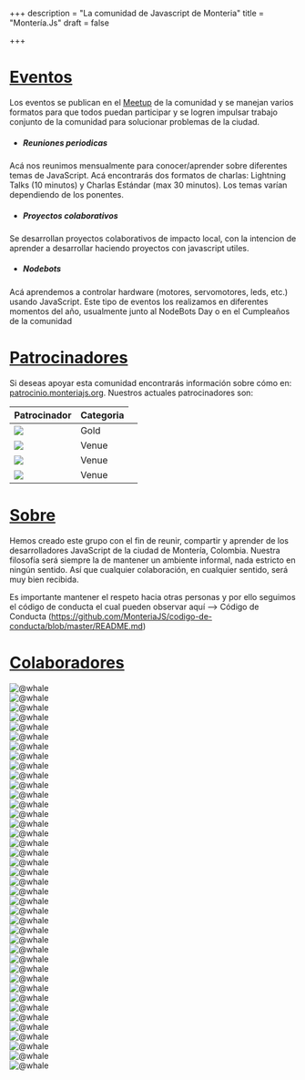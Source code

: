 +++
description = "La comunidad de Javascript de Monteria"
title = "Montería.Js"
draft = false

+++
<h1 class="section-head" id="eventos"><a href="#eventos">Eventos</a></h1>

Los eventos se publican en el <a href="">Meetup</a> de la comunidad y se manejan varios formatos para que todos puedan participar y se logren impulsar trabajo conjunto de la comunidad para solucionar problemas de la ciudad.	

- <h5>Reuniones periodicas</h5>
Acá nos reunimos mensualmente para conocer/aprender sobre diferentes temas de JavaScript. Acá encontrarás dos formatos de charlas: Lightning Talks (10 minutos) y Charlas Estándar (max 30 minutos). Los temas varían dependiendo de los ponentes.



- <h5>Proyectos colaborativos</h5>
Se desarrollan proyectos colaborativos de impacto local, con la intencion de aprender a desarrollar haciendo proyectos con javascript utiles.

- <h5>Nodebots</h5>
Acá aprendemos a controlar hardware (motores, servomotores, leds, etc.) usando JavaScript. Este tipo de eventos los realizamos en diferentes momentos del año, usualmente junto al NodeBots Day o en el Cumpleaños de la comunidad

<p></p>

<h1 class="section-head" id="patrocinadores"><a href="#patrocinadores">Patrocinadores</a></h1>

Si deseas apoyar esta comunidad encontrarás información sobre cómo en: <a href="">patrocinio.monteriajs.org</a>. Nuestros actuales patrocinadores son:


<table >
<thead>
  <tr>
    <th class="w20">Patrocinador</th>
    <th class="w20">Categoria</th>
  </tr>
</thead>
<tbody>
  <tr>
    <td><a href=""><img src="http://via.placeholder.com/350x150"></a></td>
    <td>Gold</td>
    <td></td>
  </tr>
  <tr>
    <td><a href=""><img src="http://via.placeholder.com/350x150"></a></td>
    <td>Venue</td>
    <td></td>
  </tr>
    <tr>
    <td><a href=""><img src="http://via.placeholder.com/350x150"></a></td>
    <td>Venue</td>
    <td></td>
  </tr>
    <tr>
    <td><a href=""><img src="http://via.placeholder.com/350x150"></a></td>
    <td>Venue</td>
    <td></td>
  </tr>
</tbody>
</table>

<h1 class="section-head" id="sobre"><a href="#sobre">Sobre</a></h1>

Hemos creado este grupo con el fin de reunir, compartir y aprender de los desarrolladores JavaScript de la ciudad de Montería, Colombia. Nuestra filosofía será siempre la de mantener un ambiente informal, nada estricto en ningún sentido. Así que cualquier colaboración, en cualquier sentido, será muy bien recibida.

Es importante mantener el respeto hacia otras personas y por ello seguimos el código de conducta el cual pueden observar aquí --> Código de Conducta (https://github.com/MonteriaJS/codigo-de-conducta/blob/master/README.md)



<h1 class="section-head" id="sobre"><a href="#sobre">Colaboradores</a></h1>


<div class="container">
  <div class="item">
    <img alt="@whale" src="https://s3.amazonaws.com/uifaces/faces/twitter/whale/128.jpg" />
  </div>
<div class="item">
<img alt="@whale" src="https://s3.amazonaws.com/uifaces/faces/twitter/whale/128.jpg" />
</div>
<div class="item">
<img alt="@whale" src="https://s3.amazonaws.com/uifaces/faces/twitter/fffabs/128.jpg" />
</div>
<div class="item">
<img alt="@whale" src="https://s3.amazonaws.com/uifaces/faces/twitter/fffabs/128.jpg" />
</div>
<div class="item">
<img alt="@whale" src="https://s3.amazonaws.com/uifaces/faces/twitter/idiot/128.jpg" />
</div>
<div class="item">
<img alt="@whale" src="https://s3.amazonaws.com/uifaces/faces/twitter/BillSKenney/128.jpg" />
</div>
<div class="item">
<img alt="@whale" src="https://s3.amazonaws.com/uifaces/faces/twitter/BillSKenney/128.jpg" />
</div>
<div class="item">
<img alt="@whale" src="https://s3.amazonaws.com/uifaces/faces/twitter/fffabs/128.jpg" />
</div>
<div class="item">
<img alt="@whale" src="https://s3.amazonaws.com/uifaces/faces/twitter/gt/128.jpg" />
</div>
<div class="item">
<img alt="@whale" src="https://s3.amazonaws.com/uifaces/faces/twitter/gt/128.jpg" />
</div>
<div class="item">
<img alt="@whale" src="https://s3.amazonaws.com/uifaces/faces/twitter/whale/128.jpg" />
</div>
<div class="item">
<img alt="@whale" src="https://s3.amazonaws.com/uifaces/faces/twitter/gt/128.jpg" />
</div>
<div class="item">
<img alt="@whale" src="https://s3.amazonaws.com/uifaces/faces/twitter/gt/128.jpg" />
</div>
<div class="item">
<img alt="@whale" src="https://s3.amazonaws.com/uifaces/faces/twitter/brad_frost/128.jpg" />
</div>
<div class="item">
<img alt="@whale" src="https://s3.amazonaws.com/uifaces/faces/twitter/fffabs/128.jpg" />
</div>
<div class="item">
<img alt="@whale" src="https://s3.amazonaws.com/uifaces/faces/twitter/idiot/128.jpg" />
</div>
<div class="item">
<img alt="@whale" src="https://s3.amazonaws.com/uifaces/faces/twitter/fffabs/128.jpg" />
</div>
<div class="item">
<img alt="@whale" src="https://s3.amazonaws.com/uifaces/faces/twitter/gt/128.jpg" />
</div>
<div class="item">
<img alt="@whale" src="https://s3.amazonaws.com/uifaces/faces/twitter/fffabs/128.jpg" />
</div>
<div class="item">
<img alt="@whale" src="https://s3.amazonaws.com/uifaces/faces/twitter/kerem/128.jpg" />
</div>
<div class="item">
<img alt="@whale" src="https://s3.amazonaws.com/uifaces/faces/twitter/fffabs/128.jpg" />
</div>
<div class="item">
<img alt="@whale" src="https://s3.amazonaws.com/uifaces/faces/twitter/whale/128.jpg" />
</div>
<div class="item">
<img alt="@whale" src="https://s3.amazonaws.com/uifaces/faces/twitter/gt/128.jpg" />
</div>
<div class="item">
<img alt="@whale" src="https://s3.amazonaws.com/uifaces/faces/twitter/gt/128.jpg" />
</div>
<div class="item">
<img alt="@whale" src="https://s3.amazonaws.com/uifaces/faces/twitter/gt/128.jpg" />
</div>
<div class="item">
<img alt="@whale" src="https://s3.amazonaws.com/uifaces/faces/twitter/gt/128.jpg" />
</div>
<div class="item">
<img alt="@whale" src="https://s3.amazonaws.com/uifaces/faces/twitter/BillSKenney/128.jpg" />
</div>
<div class="item">
<img alt="@whale" src="https://s3.amazonaws.com/uifaces/faces/twitter/gt/128.jpg" />
</div>
<div class="item">
<img alt="@whale" src="https://s3.amazonaws.com/uifaces/faces/twitter/idiot/128.jpg" />
</div>
<div class="item">
<img alt="@whale" src="https://s3.amazonaws.com/uifaces/faces/twitter/whale/128.jpg" />
</div>
<div class="item">
<img alt="@whale" src="https://s3.amazonaws.com/uifaces/faces/twitter/brad_frost/128.jpg" />
</div>
<div class="item">
<img alt="@whale" src="https://s3.amazonaws.com/uifaces/faces/twitter/BillSKenney/128.jpg" />
</div>
<div class="item">
<img alt="@whale" src="https://s3.amazonaws.com/uifaces/faces/twitter/kerem/128.jpg" />
</div>
<div class="item">
<img alt="@whale" src="https://s3.amazonaws.com/uifaces/faces/twitter/gt/128.jpg" />
</div>
<div class="item">
<img alt="@whale" src="https://s3.amazonaws.com/uifaces/faces/twitter/idiot/128.jpg" />
</div>
<div class="item">
<img alt="@whale" src="https://s3.amazonaws.com/uifaces/faces/twitter/BillSKenney/128.jpg" />
</div>
<div class="item">
<img alt="@whale" src="https://s3.amazonaws.com/uifaces/faces/twitter/fffabs/128.jpg" />
</div>
<div class="item">
<img alt="@whale" src="https://s3.amazonaws.com/uifaces/faces/twitter/BillSKenney/128.jpg" />
</div>
<div class="item">
<img alt="@whale" src="https://s3.amazonaws.com/uifaces/faces/twitter/gt/128.jpg" />
</div>
<div class="item">
<img alt="@whale" src="https://s3.amazonaws.com/uifaces/faces/twitter/fffabs/128.jpg" />
</div>
</div>

<br>
<br>